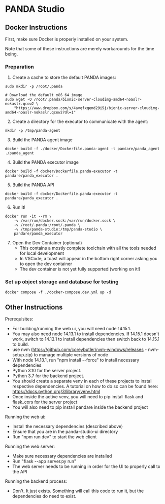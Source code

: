 # PANDA Studio

## Docker Instructions

First, make sure Docker is properly installed on your system.

Note that some of these instructions are merely workarounds for the time being.

### Preparation
1. Create a cache to store the default PANDA images:
```
sudo mkdir -p /root/.panda

# Download the default x86_64 image
sudo wget -O /root/.panda/bionic-server-cloudimg-amd64-noaslr-nokaslr.qcow2 \
    "https://www.dropbox.com/s/4avqfxqemd29i5j/bionic-server-cloudimg-amd64-noaslr-nokaslr.qcow2?dl=1"
```

2. Create a directory for the executor to communicate with the agent:
```
mkdir -p /tmp/panda-agent
```

3. Build the PANDA agent image
```
docker build -f ./docker/Dockerfile.panda-agent -t pandare/panda_agent ./panda_agent
```

4. Build the PANDA executor image
```
docker build -f docker/Dockerfile.panda-executor -t pandare/panda_executor .
```

5. Build the PANDA API
```
docker build -f docker/Dockerfile.panda-executor -t pandare/panda_executor .
```

6. Run it!
```
docker run -it --rm \
    -v /var/run/docker.sock:/var/run/docker.sock \
    -v /root/.panda:/root/.panda \
    -v /tmp/panda-studio:/tmp/panda-studio \
    pandare/panda_executor
```

7. Open the Dev Container (optional)
    - This contains a mostly complete toolchain with all the tools needed for local development
    - In VSCode, a toast will appear in the bottom right corner asking you to open the dev container
    - The dev container is not yet fully supported (working on it!)

### Set up object storage and database for testing
```
docker compose -f ./docker-compose.dev.yml up -d
```

## Other Instructions
Prerequisites:
- For building/running the web ui, you will need node 14.15.1.
- You may also need node 14.13.1 to install dependencies. If 14.15.1 doesn't work, switch to 14.13.1 to install dependencies then
switch back to 14.15.1 to build.
- use nvm (https://github.com/coreybutler/nvm-windows/releases - nvm-setup.zip) to manage multiple versions of node
- With node 14.13.1, run "npm install --force" to install necessary dependencies
- Python 3.10 for the server project.
- Python 3.7 for the backend project.
- You should create a separate venv in each of these projects to install respective dependencies. A tutorial on how to do
so can be found here: https://docs.python.org/3/library/venv.html
- Once inside the active venv, you will need to pip install flask and flask_cors for the server project
- You will also need to pip install pandare inside the backend project

Running the web ui:
- Install the necessary dependencies (described above)
- Ensure that you are in the panda-studio-ui directory
- Run "npm run dev" to start the web client

Running the web server:
- Make sure necessary dependencies are installed
- Run "flask --app server.py run"
- The web server needs to be running in order for the UI to properly call to the API

Running the backend process:
- Don't. It just exists. Something will call this code to run it, but the dependencies do need to exist.



